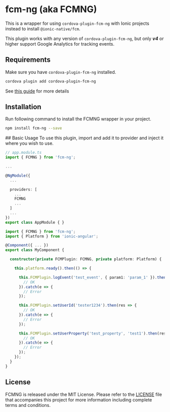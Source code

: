 # fcm-ng (aka FCMNG)
This is a wrapper for using `cordova-plugin-fcm-ng` with Ionic projects instead to install `@ionic-native/fcm`.

This plugin works with any version of `cordova-plugin-fcm-ng`, but only ***v4*** or higher support Google Analytics for tracking events.

## Requirements

Make sure you have `cordova-plugin-fcm-ng` installed.

```Bash
cordova plugin add cordova-plugin-fcm-ng

```
See [this guide](https://github.com/cmgustavo/cordova-plugin-fcm) for more details

## Installation

Run following command to install the FCMNG wrapper in your project.

```bash
npm install fcm-ng --save
```
## Basic Usage
To use this plugin, import and add it to provider and inject it where you wish to use.

```typescript
// app.module.ts
import { FCMNG } from 'fcm-ng';

...

@NgModule({
  ...

  providers: [
    ...
    FCMNG
    ...
  ]
  ...
})
export class AppModule { }
```

```typescript
import { FCMNG } from 'fcm-ng';
import { Platform } from 'ionic-angular';

@Component({ ... })
export class MyComponent {

  constructor(private FCMPlugin: FCMNG, private platform: Platform) {

    this.platform.ready().then(() => {

      this.FCMPlugin.logEvent('test_event', { param1: 'param_1' }).then(res => {
        // OK
      }).catch(e => {
        // Error
      });

      this.FCMPlugin.setUserId('tester1234').then(res => {
        // OK
      }).catch(e => {
        // Error
      });

      this.FCMPlugin.setUserProperty('test_property', 'test1').then(res => {
        // OK
      }).catch(e => {
        // Error
      });
    });
  }
}
```

## License

FCMNG is released under the MIT License. Please refer to the [LICENSE](https://github.com/bitpay/copay/blob/master/LICENSE) file that accompanies this project for more information including complete terms and conditions.
